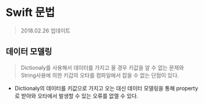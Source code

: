 # Swift 문법
> 2018.02.26 업데이트    

## 데이터 모델링
> Dictionaly를 사용해서 데이터를 가지고 올 경우 키값을 알 수 없는 문제와 String사용에 의한 키갑의 오타를 컴파일에서 잡을 수 없는 단점이 있다.   

* Dictionaly의 데이터를 키값으로 가지고 오는 대신 데이터 모델링을 통해 property로 받아와 오타에서 발생할 수 있는 오류를 없엘 수 있다. 